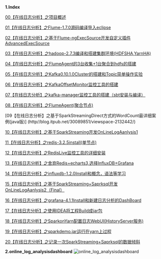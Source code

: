 **1.Index**

[00【在线日志分析】之项目概述](http//blog.itpub.net/30089851/viewspace-2132037/)

[01【在线日志分析】之Flume-1.7.0源码编译导入eclipse](http//blog.itpub.net/30089851/viewspace-2131976/)

[02【在线日志分析】之基于Flume-ngExecSource开发自定义插件AdvancedExecSource](http//blog.itpub.net/30089851/viewspace-2131995/)

[03【在线日志分析】之hadoop-2.7.3编译和搭建集群环境(HDFSHA,YarnHA)](http//blog.itpub.net/30089851/viewspace-2132036/)

[04【在线日志分析】之FlumeAgent的3台收集+1台聚合到hdfs的搭建](http//blog.itpub.net/30089851/viewspace-2132043/)

[05【在线日志分析】之Kafka0.10.1.0Cluster的搭建和Topic简单操作实验](http//blog.itpub.net/30089851/viewspace-2132049/)

[06【在线日志分析】之KafkaOffsetMonitor监控工具的搭建](http//blog.itpub.net/30089851/viewspace-2132050/)

[07【在线日志分析】之kafka-manager监控工具的搭建（sbt安装与编译）	](http//blog.itpub.net/30089851/viewspace-2132052/)

[08【在线日志分析】之FlumeAgent(聚合节点)](http//blog.itpub.net/30089851/viewspace-2132060/)

[09【在线日志分析】之基于SparkStreamingDirect方式的WordCount最详细案例(java版)]	(http//blog.itpub.net/30089851/viewspace-2132442/)

[10【在线日志分析】之基于SparkStreaming开发OnLineLogAanlysis1](http//blog.itpub.net/30089851/viewspace-2132443/)

[11【在线日志分析】之redis-3.2.5install(单节点)](http//blog.itpub.net/30089851/viewspace-2132446/)

[12【在线日志分析】之RedisLive监控工具的详细安装](http//blog.itpub.net/30089851/viewspace-2132455/)

[13【在线日志分析】之舍弃Redis+echarts3,选择InfluxDB+Grafana](http//blog.itpub.net/30089851/viewspace-2133320/)

[14【在线日志分析】之influxdb-1.2.0Install和概念，语法等学习](http//blog.itpub.net/30089851/viewspace-2133323/)

[15【在线日志分析】之基于SparkStreaming+Saprksql开发OnLineLogAanlysis2（Final）	](http//blog.itpub.net/30089851/viewspace-2133325/)

[16【在线日志分析】之grafana-4.1.1Install和新建日志分析的DashBoard](http//blog.itpub.net/30089851/viewspace-2133327/)

[17【在线日志分析】之使用IDEA将工程Build成jar包](http//blog.itpub.net/30089851/viewspace-2133861/)

[18【在线日志分析】之SparkonYarn配置日志WebUI(HistoryServer服务)](http//blog.itpub.net/30089851/viewspace-2133897/)

[19【在线日志分析】之sparkdemo.jar运行在yarn上过程](http//blog.itpub.net/30089851/viewspace-2133917/)

[20【在线日志分析】之记录一次SparkStreaming+Saprksql的数据倾斜](http//blog.itpub.net/30089851/viewspace-2133918/)

**2.online_log_analysisdashboard**
![online_log_analysisdashboard](https//github.com/Hackeruncle/OnlineLogAnalysis/raw/master/screenshots/DashBoard_Demo.jpg)
